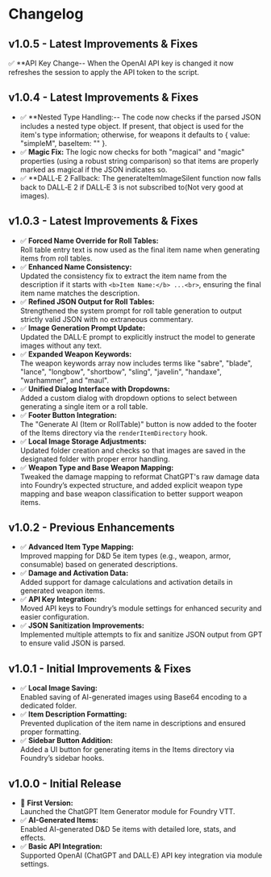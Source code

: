 # Changelog
## v1.0.5 - Latest Improvements & Fixes
  ✅ **API Key Change--
  When the OpenAI API key is changed it now refreshes the session to apply the API token to the script. 
## v1.0.4 - Latest Improvements & Fixes
- ✅ **Nested Type Handling:--
  The code now checks if the parsed JSON includes a nested type object. If present, that object is used for the item's type information; otherwise, for weapons it defaults to { value: "simpleM", baseItem: "" }.
- ✅ **Magic Fix:**
  The logic now checks for both "magical" and "magic" properties (using a robust string comparison) so that items are properly marked as magical if the JSON indicates so.
- ✅ **DALL‑E 2 Fallback:
  The generateItemImageSilent function now falls back to DALL‑E 2 if DALL‑E 3 is not subscribed to(Not very good at images).


## v1.0.3 - Latest Improvements & Fixes
- ✅ **Forced Name Override for Roll Tables:**  
  Roll table entry text is now used as the final item name when generating items from roll tables.
- ✅ **Enhanced Name Consistency:**  
  Updated the consistency fix to extract the item name from the description if it starts with `<b>Item Name:</b> ...<br>`, ensuring the final item name matches the description.
- ✅ **Refined JSON Output for Roll Tables:**  
  Strengthened the system prompt for roll table generation to output strictly valid JSON with no extraneous commentary.
- ✅ **Image Generation Prompt Update:**  
  Updated the DALL·E prompt to explicitly instruct the model to generate images without any text.
- ✅ **Expanded Weapon Keywords:**  
  The weapon keywords array now includes terms like "sabre", "blade", "lance", "longbow", "shortbow", "sling", "javelin", "handaxe", "warhammer", and "maul".
- ✅ **Unified Dialog Interface with Dropdowns:**  
  Added a custom dialog with dropdown options to select between generating a single item or a roll table.
- ✅ **Footer Button Integration:**  
  The "Generate AI (Item or RollTable)" button is now added to the footer of the Items directory via the `renderItemDirectory` hook.
- ✅ **Local Image Storage Adjustments:**  
  Updated folder creation and checks so that images are saved in the designated folder with proper error handling.
- ✅ **Weapon Type and Base Weapon Mapping:**  
  Tweaked the damage mapping to reformat ChatGPT's raw damage data into Foundry’s expected structure, and added explicit weapon type mapping and base weapon classification to better support weapon items.


## v1.0.2 - Previous Enhancements
- ✅ **Advanced Item Type Mapping:**  
  Improved mapping for D&D 5e item types (e.g., weapon, armor, consumable) based on generated descriptions.
- ✅ **Damage and Activation Data:**  
  Added support for damage calculations and activation details in generated weapon items.
- ✅ **API Key Integration:**  
  Moved API keys to Foundry’s module settings for enhanced security and easier configuration.
- ✅ **JSON Sanitization Improvements:**  
  Implemented multiple attempts to fix and sanitize JSON output from GPT to ensure valid JSON is parsed.

## v1.0.1 - Initial Improvements & Fixes
- ✅ **Local Image Saving:**  
  Enabled saving of AI-generated images using Base64 encoding to a dedicated folder.
- ✅ **Item Description Formatting:**  
  Prevented duplication of the item name in descriptions and ensured proper formatting.
- ✅ **Sidebar Button Addition:**  
  Added a UI button for generating items in the Items directory via Foundry’s sidebar hooks.

## v1.0.0 - Initial Release
- 🎉 **First Version:**  
  Launched the ChatGPT Item Generator module for Foundry VTT.
- ✅ **AI-Generated Items:**  
  Enabled AI-generated D&D 5e items with detailed lore, stats, and effects.
- ✅ **Basic API Integration:**  
  Supported OpenAI (ChatGPT and DALL·E) API key integration via module settings.
